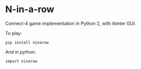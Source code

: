# N-in-a-row
Connect-4 game implementation in Python 2, with tkinter GUI.

To play:

    pip install ninarow

And in python:

    import ninarow
